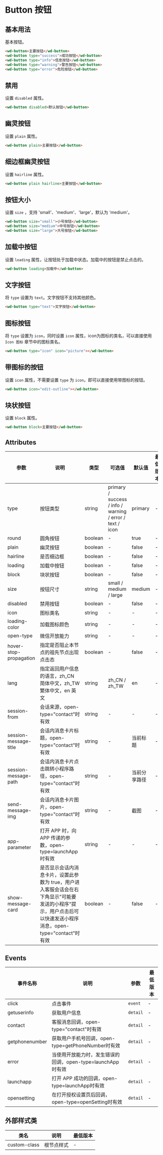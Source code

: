 <frame/>

# Button 按钮


## 基本用法

基本按钮。

```html
<wd-button>主要按钮</wd-button>
<wd-button type="success">成功按钮</wd-button>
<wd-button type="info">信息按钮</wd-button>
<wd-button type="warning">警告按钮</wd-button>
<wd-button type="error">危险按钮</wd-button>
```

## 禁用

设置 `disabled` 属性。

```html
<wd-button disabled>默认按钮</wd-button>
```

## 幽灵按钮

设置 `plain` 属性。

```html
<wd-button plain>主要按钮</wd-button>
```

## 细边框幽灵按钮

设置 `hairline` 属性。

```html
<wd-button plain hairline>主要按钮</wd-button>
```


## 按钮大小

设置 `size` ，支持 'small'、'medium'、'large'，默认为 'medium'。

```html
<wd-button size="small">小号按钮</wd-button>
<wd-button size="medium">中号按钮</wd-button>
<wd-button size="large">大号按钮</wd-button>
```

## 加载中按钮

设置 `loading` 属性，让按钮处于加载中状态。加载中的按钮是禁止点击的。

```html
<wd-button loading>加载中</wd-button>
```

## 文字按钮

将 `type` 设置为 `text`。文字按钮不支持其他颜色。

```html
<wd-button type="text">文字按钮</wd-button>
```

## 图标按钮

将 `type` 设置为 `icon`，同时设置 `icon` 属性，icon为图标的类名，可以直接使用 `Icon 图标` 章节中的图标类名。

```html
<wd-button type="icon" icon="picture"></wd-button>
```

## 带图标的按钮

设置 `icon` 属性，不需要设置 `type` 为 `icon`，即可以直接使用带图标的按钮。

```html
<wd-button icon="edit-outline"></wd-button>
```

## 块状按钮

设置 `block` 属性。

```html
<wd-button block>主要按钮</wd-button>
```

## Attributes

| 参数 | 说明 | 类型 | 可选值 | 默认值 | 最低版本 |
|-----|------|-----|-------|-------|--------|
| type | 按钮类型 |	string | primary / success / info / warning / error / text / icon |	primary | - |
| round	| 圆角按钮 | boolean | - |	true | - |
| plain | 幽灵按钮 | boolean | - | false | - |
| hairline| 是否细边框 | boolean | - | false | - |
| loading | 加载中按钮 | boolean | - | false | - |
| block | 块状按钮 | boolean | - | false | - |
| size | 按钮尺寸 | string | small / medium / large | medium | - |
| disabled | 禁用按钮 | boolean | - | false | - |
| icon | 图标类名 | string | - | - | - |
| loading-color | 加载图标颜色 | string | - | - | - |
| open-type | 微信开放能力 | string | - | - | - |
| hover-stop-propagation | 指定是否阻止本节点的祖先节点出现点击态 | boolean | - | false | - |
| lang | 指定返回用户信息的语言，zh_CN 简体中文，zh_TW 繁体中文，en 英文 | string | zh_CN / zh_TW | en | - |
| session-from | 会话来源，open-type="contact"时有效 | string | - | - | - |
| session-message-title | 会话内消息卡片标题，open-type="contact"时有效 | string | - | 当前标题 | - |
| session-message-path | 会话内消息卡片点击跳转小程序路径，open-type="contact"时有效 | string | - | 当前分享路径 | - |
| send-message-img | 会话内消息卡片图片，open-type="contact"时有效 | string | - | 截图 | - |
| app-parameter | 打开 APP 时，向 APP 传递的参数，open-type=launchApp时有效 | string | - | - | - |
| show-message-card	| 是否显示会话内消息卡片，设置此参数为 true，用户进入客服会话会在右下角显示"可能要发送的小程序"提示，用户点击后可以快速发送小程序消息，open-type="contact"时有效 | boolean | - | false | - |

## Events

| 事件名称 | 说明 | 参数 | 最低版本 |
|---------|-----|-----|---------|
| click | 点击事件 | `event` | - |
| getuserinfo | 获取用户信息 | `detail` | - |
| contact | 客服消息回调，open-type="contact"时有效 | `detail` | - |
| getphonenumber | 获取用户手机号回调，open-type=getPhoneNumber时有效 | `detail` | - |
| error | 当使用开放能力时，发生错误的回调，open-type=launchApp时有效 | `detail` | - |
| launchapp | 打开 APP 成功的回调，open-type=launchApp时有效 | `detail` | - |
| opensetting | 在打开授权设置页后回调，open-type=openSetting时有效 | `detail` | - |

## 外部样式类

| 类名 | 说明 | 最低版本 |
|-----|------|--------|
| custom-class | 根节点样式 | - |

